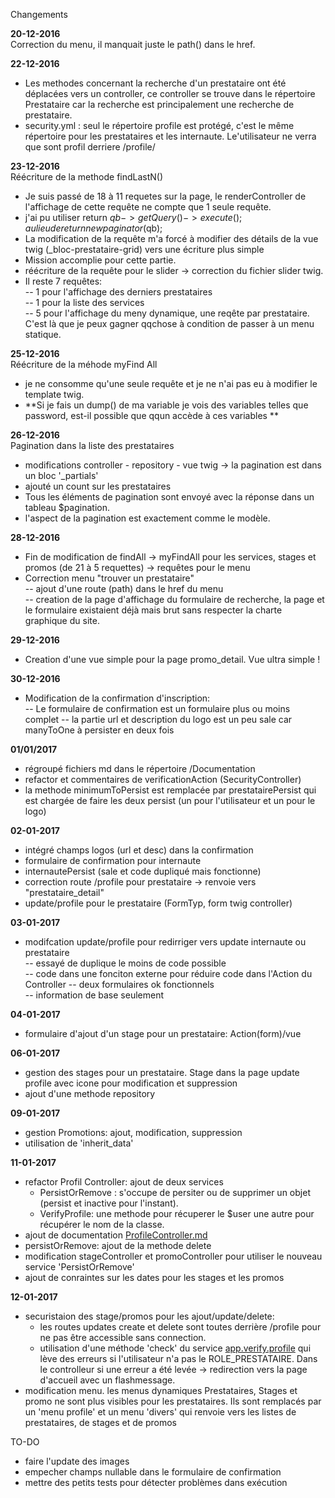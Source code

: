 Changements

**20-12-2016**  
Correction du menu, il manquait juste le path() dans le href.

**22-12-2016**  
- Les methodes concernant la recherche d'un prestataire ont été déplacées vers un controller, ce controller se trouve dans le 
répertoire Prestataire car la recherche est principalement une recherche de prestataire.  
- security.yml : seul le répertoire profile est protégé, c'est le même répertoire pour les prestataires et les internaute.
Le'utilisateur ne verra que sont profil derriere /profile/  

**23-12-2016**  
Réécriture de la methode findLastN()  
- Je suis passé de 18 à 11 requetes sur la page, le renderController de l'affichage de cette requête ne compte 
que 1 seule requête.  
- j'ai pu utiliser  return $qb->getQuery()->execute(); au lieu de return new paginator($qb);  
- La modification de la requête m'a forcé à modifier des détails de la vue twig (_bloc-prestataire-grid) vers une écriture plus simple  
- Mission accomplie pour cette partie.  
- réécriture de la requête pour le slider -> correction du fichier slider twig.  
- Il reste 7 requêtes:  
-- 1 pour l'affichage des derniers prestataires  
-- 1 pour la liste des services  
-- 5 pour l'affichage du meny dynamique, une reqête par prestataire.  C'est là que je peux gagner qqchose à condition de passer à un menu statique.  

**25-12-2016**  
Réécriture de la méhode myFind All
- je ne consomme qu'une seule requête et je ne n'ai pas eu à modifier le template twig.
- **Si je fais un dump() de ma variable je vois des variables telles que password, est-il possible que qqun accède à ces variables
**   

**26-12-2016**  
Pagination dans la liste des prestataires
- modifications controller - repository - vue twig -> la pagination est dans un bloc '_partials'  
- ajouté un count sur les prestataires  
-  Tous les éléments de pagination sont envoyé avec la réponse dans un tableau $pagination.  
- l'aspect de la pagination est exactement comme le modèle.  
  
**28-12-2016**  
- Fin de modification de findAll -> myFindAll pour les services, stages et promos (de 21 à 5 requettes) -> requêtes pour le menu  
- Correction menu "trouver un prestataire"  
--  ajout d'une route (path) dans le href du menu  
-- creation de la page d'affichage du formulaire de recherche, la page et le formulaire existaient déjà mais brut sans respecter
la charte graphique du site.  

**29-12-2016**  
- Creation d'une vue simple pour la page promo_detail.  Vue ultra simple !  

**30-12-2016**  
- Modification de la confirmation d'inscription:  
-- Le formulaire de confirmation est un formulaire plus ou moins complet 
-- la partie url et description du logo est un peu sale car manyToOne à persister en deux fois


**01/01/2017**  
- régroupé fichiers md dans le répertoire /Documentation
- refactor et commentaires de verificationAction (SecurityController)  
- la methode minimumToPersist est remplacée par prestatairePersist qui est chargée de faire les deux persist 
(un pour l'utilisateur et un pour le logo)
  
**02-01-2017**  
- intégré champs logos (url et desc) dans la confirmation
- formulaire de confirmation pour internaute
- internautePersist (sale et code dupliqué mais fonctionne) 
- correction route /profile pour prestataire -> renvoie vers "prestataire_detail"
- update/profile pour le prestataire (FormTyp, form twig controller)

**03-01-2017**  
- modifcation update/profile pour redirriger vers update internaute ou prestataire  
-- essayé de duplique le moins de code possible  
-- code dans une fonciton externe pour réduire code dans l'Action du Controller 
--  deux formulaires ok fonctionnels  
-- information de base seulement  

**04-01-2017**  
- formulaire d'ajout d'un stage pour un prestataire: Action(form)/vue  

**06-01-2017**  
- gestion des stages pour un prestataire.  Stage dans la page update profile avec icone pour modification et suppression  
- ajout d'une methode repository

**09-01-2017**  
- gestion Promotions: ajout, modification, suppression
- utilisation de 'inherit_data'

**11-01-2017**
- refactor Profil Controller: ajout de deux services 
  * PersistOrRemove : s'occupe de persiter ou de supprimer un objet (persist et inactive pour l'instant).
  * VerifyProfile: une methode pour récuperer le $user une autre pour récupérer le nom de la classe.
- ajout de documentation [ProfileController.md](/Documentation/ProfileController.md)
- persistOrRemove: ajout de la methode delete
- modification stageController et promoController pour utiliser le nouveau service 'PersistOrRemove'
- ajout de conraintes sur les dates pour les stages et les promos
  
**12-01-2017**  
- securistaion des stage/promos pour les ajout/update/delete:
  * les routes updates create et delete sont toutes derrière /profile pour ne pas  être accessible sans connection.
  * utilisation d'une méthode 'check' du service [app.verify.profile](../Util/VerifyProfile.php) qui lève des erreurs
  si l'utilisateur n'a pas le ROLE_PRESTATAIRE.  Dans le controlleur si une erreur a été levée -> redirection vers la page
  d'accueil avec un flashmessage.  
- modification menu.  les menus dynamiques Prestataires, Stages et promo ne sont plus visibles pour les prestataires. 
 Ils sont remplacés par un 'menu profile' et un menu 'divers' qui renvoie vers les listes de prestataires, de stages et de promos  


TO-DO


  
* faire l'update des images 
* empecher champs nullable dans le formulaire de confirmation
* mettre des petits tests pour détecter problèmes dans exécution

